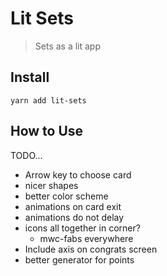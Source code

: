 # Lit Sets

> Sets as a lit app

## Install

`yarn add lit-sets`

## How to Use

TODO...

+ Arrow key to choose card
+ nicer shapes
+ better color scheme
+ animations on card exit
+ animations do not delay
+ icons all together in corner?
  + mwc-fabs everywhere
+ Include axis on congrats screen
+ better generator for points
